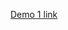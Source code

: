 [Demo 1 link](https://github.com/redhat-beyond/documents/blob/main/Beyond07-SOW.md#demo-1-march-13th-project-selection-and-setting-up-a-dev-environment)